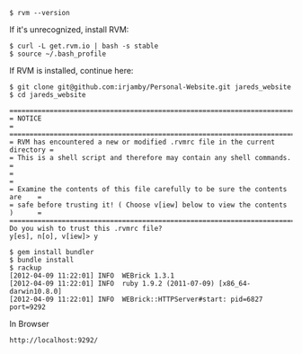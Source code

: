    $ rvm --version

If it's unrecognized, install RVM:

    $ curl -L get.rvm.io | bash -s stable
    $ source ~/.bash_profile

If RVM is installed, continue here:

    $ git clone git@github.com:irjamby/Personal-Website.git jareds_website
    $ cd jareds_website

    ==============================================================================
    = NOTICE                                                                     =
    ==============================================================================
    = RVM has encountered a new or modified .rvmrc file in the current directory =
    = This is a shell script and therefore may contain any shell commands.       =
    =                                                                            =
    = Examine the contents of this file carefully to be sure the contents are    =
    = safe before trusting it! ( Choose v[iew] below to view the contents )      =
    ==============================================================================
    Do you wish to trust this .rvmrc file?
    y[es], n[o], v[iew]> y

    $ gem install bundler
    $ bundle install
    $ rackup
    [2012-04-09 11:22:01] INFO  WEBrick 1.3.1
    [2012-04-09 11:22:01] INFO  ruby 1.9.2 (2011-07-09) [x86_64-darwin10.8.0]
    [2012-04-09 11:22:01] INFO  WEBrick::HTTPServer#start: pid=6827 port=9292

In Browser

    http://localhost:9292/